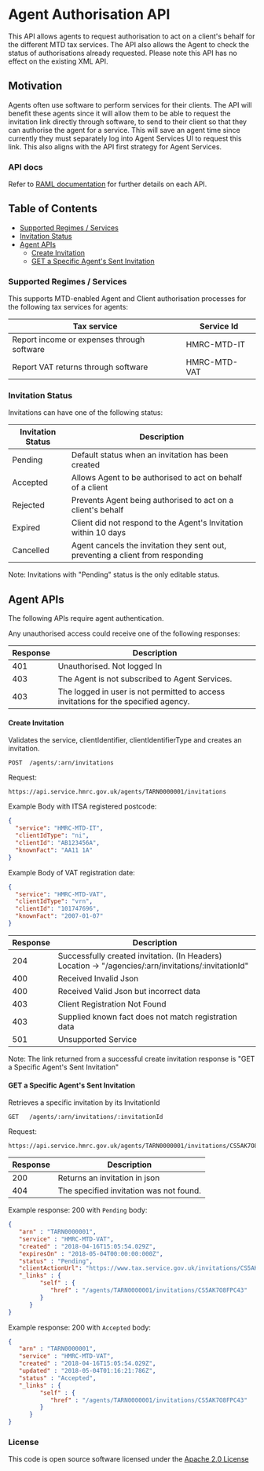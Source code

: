 Agent Authorisation API
==============================

This API allows agents to request authorisation to act on a client's behalf for the different MTD tax services. The API also allows the Agent to check the status of authorisations already requested. Please note this API has no effect on the existing XML API. 

## Motivation
Agents often use software to perform services for their clients. 
The API will benefit these agents since it will allow them to be able to request the invitation link directly through software, to send to their client so that they can authorise the agent for a service. 
This will save an agent time since currently they must separately log into Agent Services UI to request this link. 
This also aligns with the API first strategy for Agent Services.

### API docs
Refer to [RAML documentation](https://github.com/hmrc/agent-authorisation-api/blob/master/resources/public/api/conf/0.0/application.raml) for further details on each API.
   

## Table of Contents
*   [Supported Regimes / Services](#supportedRegimes)
*   [Invitation Status](#invitationStatus)
*   [Agent APIs](#agentApis)
    *   [Create Invitation](#createInvitation)
    *   [GET a Specific Agent's Sent Invitation](#agentSpecificInvitation)

### Supported Regimes / Services <a name="supportedRegimes"></a>
This supports MTD-enabled Agent and Client authorisation processes for the following tax services for agents:

|Tax service|Service Id|
|--------|--------|
|Report income or expenses through software|HMRC-MTD-IT|
|Report VAT returns through software|HMRC-MTD-VAT|


### Invitation Status <a name="invitationStatus"></a>
Invitations can have one of the following status:

|Invitation Status|Description|
|--------|---------|
|Pending|Default status when an invitation has been created|
|Accepted|Allows Agent to be authorised to act on behalf of a client|
|Rejected|Prevents Agent being authorised to act on a client's behalf|
|Expired|Client did not respond to the Agent's Invitation within 10 days|
|Cancelled|Agent cancels the invitation they sent out, preventing a client from responding|

Note: Invitations with "Pending" status is the only editable status.
  

## Agent APIs <a name="agentApis"></a>
The following APIs require agent authentication. 

Any unauthorised access could receive one of the following responses:

|Response|Description|
|--------|---------|
|401|Unauthorised. Not logged In|
|403|The Agent is not subscribed to Agent Services.|
|403|The logged in user is not permitted to access invitations for the specified agency.|


#### Create Invitation <a name="createInvitation"></a>
Validates the service, clientIdentifier, clientIdentifierType and creates an invitation.

```
POST  /agents/:arn/invitations
```

Request:
```
https://api.service.hmrc.gov.uk/agents/TARN0000001/invitations
```

Example Body with ITSA registered postcode:
```json
{
  "service": "HMRC-MTD-IT",
  "clientIdType": "ni",
  "clientId": "AB123456A",
  "knownFact": "AA11 1A"
}
```

Example Body of VAT registration date:
```json
{
  "service": "HMRC-MTD-VAT",
  "clientIdType": "vrn",
  "clientId": "101747696",
  "knownFact": "2007-01-07"
}
```

|Response|Description|
|--------|---------|
|204|Successfully created invitation. (In Headers) Location → "/agencies/:arn/invitations/:invitationId"|
|400|Received Invalid Json|
|400|Received Valid Json but incorrect data|
|403|Client Registration Not Found|
|403|Supplied known fact does not match registration data|
|501|Unsupported Service|

Note: The link returned from a successful create invitation response is "GET a Specific Agent's Sent Invitation"


#### GET a Specific Agent's Sent Invitation <a name="agentSpecificInvitation"></a>
Retrieves a specific invitation by its InvitationId
```
GET   /agents/:arn/invitations/:invitationId
```

Request:
```
https://api.service.hmrc.gov.uk/agents/TARN0000001/invitations/CS5AK7O8FPC43
```

|Response|Description|
|--------|---------|
|200|Returns an invitation in json|
|404|The specified invitation was not found.|

Example response: 200 with `Pending` body:
```json
{
   "arn" : "TARN0000001",
   "service" : "HMRC-MTD-VAT",
   "created" : "2018-04-16T15:05:54.029Z",
   "expiresOn" : "2018-05-04T00:00:00:000Z",
   "status" : "Pending",
   "clientActionUrl": "https://www.tax.service.gov.uk/invitations/CS5AK7O8FPC43",
   "_links" : {
         "self" : {
            "href" : "/agents/TARN0000001/invitations/CS5AK7O8FPC43"
         }
      }
}
```

Example response: 200 with `Accepted` body:
```json
{
   "arn" : "TARN0000001",
   "service" : "HMRC-MTD-VAT",
   "created" : "2018-04-16T15:05:54.029Z",
   "updated" : "2018-05-04T01:16:21:786Z",
   "status" : "Accepted",
   "_links" : {
         "self" : {
            "href" : "/agents/TARN0000001/invitations/CS5AK7O8FPC43"
         }
      }
}
```

### License

This code is open source software licensed under the [Apache 2.0 License]("http://www.apache.org/licenses/LICENSE-2.0.html")
